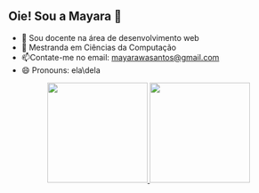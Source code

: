 ## Oie! Sou a Mayara 👋
- 🔭  Sou docente na área de desenvolvimento web
- 🌱  Mestranda em Ciências da Computação
- 📫Contate-me no email: mayarawasantos@gmail.com
- 😄 Pronouns: ela\dela

<div align="center">
  <a href="https://github.com/MayaraWSantos">
  <img height="180em" src="https://github-readme-stats.vercel.app/api?username=rafaballerini&show_icons=true&theme=dracula&include_all_commits=true&count_private=true"/>
  <img height="180em" src="https://github-readme-stats.vercel.app/api/top-langs/?username=rafaballerini&layout=compact&langs_count=7&theme=dracula"/>
</div>
